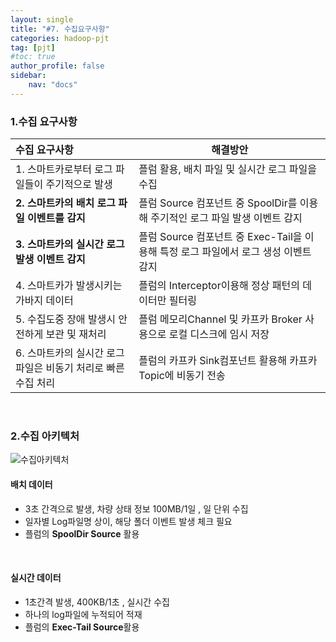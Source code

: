 ```yaml
---
layout: single
title: "#7. 수집요구사항"
categories: hadoop-pjt
tag: [pjt]
#toc: true 
author_profile: false
sidebar:
    nav: "docs"
---
```


### 1.수집 요구사항




| **수집 요구사항**                                            | 해결방안                                                     |
| :----------------------------------------------------------- | ------------------------------------------------------------ |
| 1. 스마트카로부터 로그 파일들이 주기적으로 발생              | 플럼 활용, 배치 파일 및 실시간 로그 파일을 수집              |
| **2. 스마트카의 배치 로그 파일 이벤트를 감지**               | 플럼 Source 컴포넌트 중 SpoolDir를 이용해 주기적인 로그 파일 발생 이벤트 감지 |
| **3. 스마트카의 실시간 로그 발생 이벤트 감지**               | 플럼 Source 컴포넌트 중 Exec-Tail을 이용해 특정 로그 파일에서 로그 생성 이벤트 감지 |
| 4. 스마트카가 발생시키는 가바지 데이터                       | 플럼의 Interceptor이용해 정상 패턴의 데이터만 필터링         |
| 5. 수집도중 장애 발생시 안전하게 보관 및 재처리              | 플럼 메모리Channel 및 카프카 Broker 사용으로 로컬 디스크에 임시 저장 |
| 6. 스마트카의 실시간 로그 파일은 비동기 처리로 빠른 수집 처리 | 플럼의 카프카 Sink컴포넌트 활용해 카프카 Topic에 비동기 전송 |





<br>

### 2.수집 아키텍처

![수집아키텍처](../../images/2022-08-15-7-pjt-수집-아키텍처/수집아키텍처.PNG)

####  배치 데이터

+ 3초 간격으로 발생,  차량 상태 정보 100MB/1일 , 일 단위 수집
+ 일자별 Log파일명 상이, 해당 폴더 이벤트 발생 체크 필요
+ 플럼의 **SpoolDir Source** 활용 

<br>

#### 실시간 데이터 

+ 1초간격 발생, 400KB/1초 , 실시간 수집 
+ 하나의 log파일에 누적되어 적재 
+ 플럼의 **Exec-Tail Source**활용
